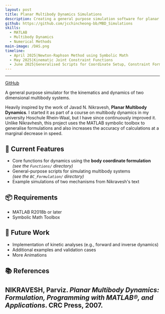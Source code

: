 ```yaml
---
layout: post
title: Planar Multibody Dynamics Simulations
description: Creating a general purpose simulation software for planar multibody dynamics in MATLAB.
github: https://github.com/jcchincheong-bb/MBD_Simulations
skills: 
  - MATLAB
  - Multibody Dynamics
  - Numerical Methods
main-image: /DAS.png
timeline:
  - April 2025|Newton-Raphson Method using Symbolic Math
  - May 2025|Kinematic Joint Constraint Functions
  - June 2025|Generalised Scripts for Coordinate Setup, Constraint Formulation and Kinematic Analysis
---
```


---
[GitHub](https://github.com/jcchincheong-bb/MBD_Simulations)

A general purpose simulator for the kinematics and dynamics of two dimensional multibody systems. 

Heavily inspired by the work of Javad N. Nikravesh, **Planar Multibody Dynamics**. I started it as part of a course on multibody dynamics in my university Hoschule Rhein-Waal, but I have since continuously improved it. Unlike Nikravhesh, this project uses the MATLAB symbolic toolbox to generalise formulations and also increases the accuracy of calculations at a marginal decrease in speed. 

## 🔧 Current Features
- Core functions for dynamics using the **body coordinate formulation**  
  *(see the `Functions/` directory)*
- General-purpose scripts for simulating multibody systems  
  *(see the `BC_Formulation/` directory)*
- Example simulations of two mechanisms from Nikravesh's text

## 📦 Requirements
- MATLAB R2018b or later
- Symbolic Math Toolbox 

## 🚧 Future Work
- Implementation of kinetic analyses (e.g., forward and inverse dynamics)
- Additional examples and validation cases
- More Animations
  
## 📚 References
NIKRAVESH, Parviz. *Planar Multibody Dynamics: Formulation, Programming with MATLAB®, and Applications*. CRC Press, 2007.
---